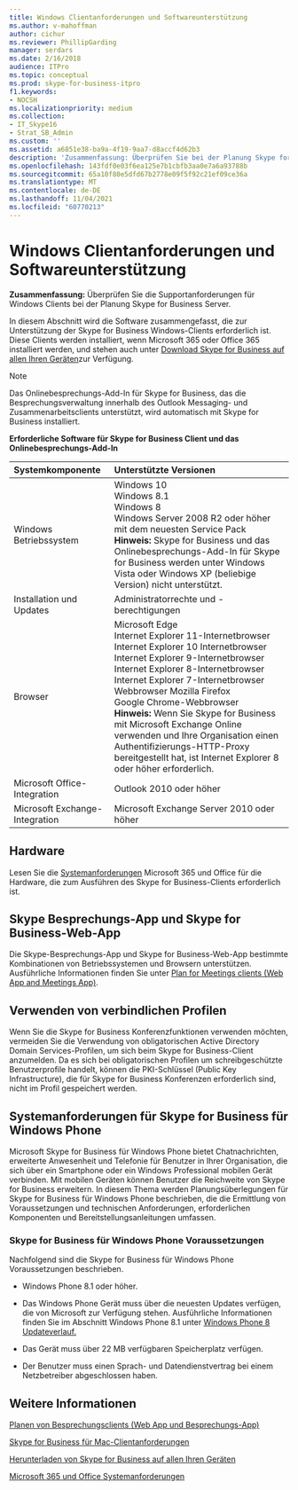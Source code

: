 ```yaml
---
title: Windows Clientanforderungen und Softwareunterstützung
ms.author: v-mahoffman
author: cichur
ms.reviewer: PhillipGarding
manager: serdars
ms.date: 2/16/2018
audience: ITPro
ms.topic: conceptual
ms.prod: skype-for-business-itpro
f1.keywords:
- NOCSH
ms.localizationpriority: medium
ms.collection:
- IT_Skype16
- Strat_SB_Admin
ms.custom: ''
ms.assetid: a6851e38-ba9a-4f19-9aa7-d8accf4d62b3
description: 'Zusammenfassung: Überprüfen Sie bei der Planung Skype for Business Server die Anforderungen an den Windows Clientsupport.'
ms.openlocfilehash: 143fdf0e03f6ea125e7b1cbfb3aa0e7a6a93788b
ms.sourcegitcommit: 65a10f80e5dfd67b2778e09f5f92c21ef09ce36a
ms.translationtype: MT
ms.contentlocale: de-DE
ms.lasthandoff: 11/04/2021
ms.locfileid: "60770213"
---
```

# <a name="windows-client-requirements-and-software-support"></a>Windows Clientanforderungen und Softwareunterstützung
 
**Zusammenfassung:** Überprüfen Sie die Supportanforderungen für Windows Clients bei der Planung Skype for Business Server.
  
In diesem Abschnitt wird die Software zusammengefasst, die zur Unterstützung der Skype for Business Windows-Clients erforderlich ist. Diese Clients werden installiert, wenn Microsoft 365 oder Office 365 installiert werden, und stehen auch unter [Download Skype for Business auf allen Ihren Geräten](https://products.office.com/skype-for-business/download-app?tab=tabs-3)zur Verfügung.
  
> [!NOTE]
> Das Onlinebesprechungs-Add-In für Skype for Business, das die Besprechungsverwaltung innerhalb des Outlook Messaging- und Zusammenarbeitsclients unterstützt, wird automatisch mit Skype for Business installiert. 
  
**Erforderliche Software für Skype for Business Client und das Onlinebesprechungs-Add-In**

|**Systemkomponente**|**Unterstützte Versionen**|
|:-----|:-----|
|Windows Betriebssystem  <br/> |Windows 10  <br/> Windows 8.1  <br/> Windows 8 <br/> Windows Server 2008 R2 oder höher mit dem neuesten Service Pack  <br/> **Hinweis:** Skype for Business und das Onlinebesprechungs-Add-In für Skype for Business werden unter Windows Vista oder Windows XP (beliebige Version) nicht unterstützt. <br/> |
|Installation und Updates  <br/> |Administratorrechte und -berechtigungen  <br/> |
|Browser  <br/> |Microsoft Edge  <br/> Internet Explorer 11-Internetbrowser  <br/>  Internet Explorer 10 Internetbrowser <br/> Internet Explorer 9-Internetbrowser  <br/> Internet Explorer 8-Internetbrowser  <br/> Internet Explorer 7-Internetbrowser  <br/> Webbrowser Mozilla Firefox  <br/>  Google Chrome-Webbrowser  <br/>**Hinweis:** Wenn Sie Skype for Business mit Microsoft Exchange Online verwenden und Ihre Organisation einen Authentifizierungs-HTTP-Proxy bereitgestellt hat, ist Internet Explorer 8 oder höher erforderlich.           |
|Microsoft Office-Integration  <br/> | Outlook 2010 oder höher |
|Microsoft Exchange-Integration  <br/> | Microsoft Exchange Server 2010 oder höher  | 
   
## <a name="hardware"></a>Hardware

Lesen Sie die [Systemanforderungen](https://products.office.com/office-system-requirements) Microsoft 365 und Office für die Hardware, die zum Ausführen des Skype for Business-Clients erforderlich ist.
  
## <a name="skype-meetings-app-and-skype-for-business-web-app"></a>Skype Besprechungs-App und Skype for Business-Web-App 

Die Skype-Besprechungs-App und Skype for Business-Web-App bestimmte Kombinationen von Betriebssystemen und Browsern unterstützen. Ausführliche Informationen finden Sie unter [Plan for Meetings clients (Web App and Meetings App)](meetings-clients.md). 
  
## <a name="using-mandatory-profiles"></a>Verwenden von verbindlichen Profilen

Wenn Sie die Skype for Business Konferenzfunktionen verwenden möchten, vermeiden Sie die Verwendung von obligatorischen Active Directory Domain Services-Profilen, um sich beim Skype for Business-Client anzumelden. Da es sich bei obligatorischen Profilen um schreibgeschützte Benutzerprofile handelt, können die PKI-Schlüssel (Public Key Infrastructure), die für Skype for Business Konferenzen erforderlich sind, nicht im Profil gespeichert werden. 
  
## <a name="system-requirements-for-skype-for-business-for-windows-phone"></a>Systemanforderungen für Skype for Business für Windows Phone
 
 
Microsoft Skype for Business für Windows Phone bietet Chatnachrichten, erweiterte Anwesenheit und Telefonie für Benutzer in Ihrer Organisation, die sich über ein Smartphone oder ein Windows Professional mobilen Gerät verbinden. Mit mobilen Geräten können Benutzer die Reichweite von Skype for Business erweitern. In diesem Thema werden Planungsüberlegungen für Skype for Business für Windows Phone beschrieben, die die Ermittlung von Voraussetzungen und technischen Anforderungen, erforderlichen Komponenten und Bereitstellungsanleitungen umfassen.
  
### <a name="skype-for-business-for-windows-phone-prerequisites"></a>Skype for Business für Windows Phone Voraussetzungen

Nachfolgend sind die Skype for Business für Windows Phone Voraussetzungen beschrieben.
  
- Windows Phone 8.1 oder höher.
    
- Das Windows Phone Gerät muss über die neuesten Updates verfügen, die von Microsoft zur Verfügung stehen. Ausführliche Informationen finden Sie im Abschnitt Windows Phone 8.1 unter [Windows Phone 8 Updateverlauf.](https://go.microsoft.com/fwlink/p/?LinkID=281961)
    
- Das Gerät muss über 22 MB verfügbaren Speicherplatz verfügen.
    
- Der Benutzer muss einen Sprach- und Datendienstvertrag bei einem Netzbetreiber abgeschlossen haben.


## <a name="see-also"></a>Weitere Informationen

[Planen von Besprechungsclients (Web App und Besprechungs-App)](meetings-clients.md)
  
[Skype for Business für Mac-Clientanforderungen](mac-requirements.md)

[Herunterladen von Skype for Business auf allen Ihren Geräten](https://products.office.com/skype-for-business/download-app?tab=tabs-3)
  
[Microsoft 365 und Office Systemanforderungen](https://products.office.com/office-system-requirements)
